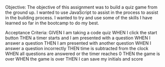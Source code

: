 Objective:
    The objective of this assignment was to build a quiz game from the ground up. I wanted to use JavaScript to assist in the process to assist in the building process. I wanted to try and use some of the skills I have learned so far in the bootcamp to do my best.

Acceptance Criteria:
    GIVEN I am taking a code quiz
    WHEN I click the start button
    THEN a timer starts and I am presented with a question
    WHEN I answer a question
    THEN I am presented with another question
    WHEN I answer a question incorrectly
    THEN time is subtracted from the clock
    WHEN all questions are answered or the timer reaches 0
    THEN the game is over
    WHEN the game is over
    THEN I can save my initials and score

    
